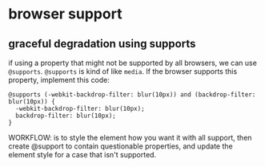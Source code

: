 # browser support

## graceful degradation using supports

if using a property that might not be supported by all browsers, we can use `@supports`. 
`@supports` is kind of like `media`.  If the browser supports this property, implement this code:

    @supports (-webkit-backdrop-filter: blur(10px)) and (backdrop-filter: blur(10px)) {
      -webkit-backdrop-filter: blur(10px);
      backdrop-filter: blur(10px);
    }

WORKFLOW: is to style the element how you want it with all support, then create @support to contain questionable properties, and update the element style for a case that isn't supported.